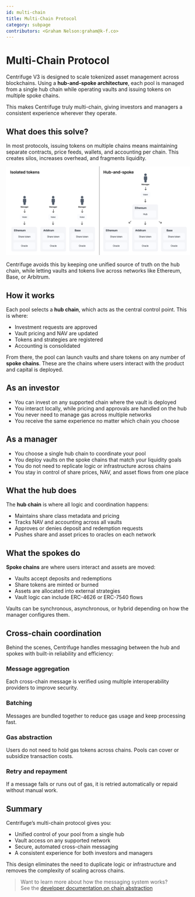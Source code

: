 ```yaml
---
id: multi-chain
title: Multi-Chain Protocol
category: subpage
contributors: <Graham Nelson:graham@k-f.co>
---
```


# Multi-Chain Protocol

Centrifuge V3 is designed to scale tokenized asset management across blockchains. Using a **hub-and-spoke architecture**, each pool is managed from a single hub chain while operating vaults and issuing tokens on multiple spoke chains.

This makes Centrifuge truly multi-chain, giving investors and managers a consistent experience wherever they operate.

## What does this solve?

In most protocols, issuing tokens on multiple chains means maintaining separate contracts, price feeds, wallets, and accounting per chain. This creates silos, increases overhead, and fragments liquidity.

![](./images/hub-and-spoke.png)

Centrifuge avoids this by keeping one unified source of truth on the hub chain, while letting vaults and tokens live across networks like Ethereum, Base, or Arbitrum.

## How it works

Each pool selects a **hub chain**, which acts as the central control point. This is where:

- Investment requests are approved
- Vault pricing and NAV are updated
- Tokens and strategies are registered
- Accounting is consolidated

From there, the pool can launch vaults and share tokens on any number of **spoke chains**. These are the chains where users interact with the product and capital is deployed.

## As an investor

- You can invest on any supported chain where the vault is deployed  
- You interact locally, while pricing and approvals are handled on the hub  
- You never need to manage gas across multiple networks  
- You receive the same experience no matter which chain you choose  

## As a manager

- You choose a single hub chain to coordinate your pool  
- You deploy vaults on the spoke chains that match your liquidity goals  
- You do not need to replicate logic or infrastructure across chains  
- You stay in control of share prices, NAV, and asset flows from one place  

## What the hub does

The **hub chain** is where all logic and coordination happens:

- Maintains share class metadata and pricing  
- Tracks NAV and accounting across all vaults  
- Approves or denies deposit and redemption requests  
- Pushes share and asset prices to oracles on each network  

## What the spokes do

**Spoke chains** are where users interact and assets are moved:

- Vaults accept deposits and redemptions  
- Share tokens are minted or burned  
- Assets are allocated into external strategies  
- Vault logic can include ERC-4626 or ERC-7540 flows  

Vaults can be synchronous, asynchronous, or hybrid depending on how the manager configures them.

## Cross-chain coordination

Behind the scenes, Centrifuge handles messaging between the hub and spokes with built-in reliability and efficiency:

### Message aggregation  
Each cross-chain message is verified using multiple interoperability providers to improve security.

### Batching  
Messages are bundled together to reduce gas usage and keep processing fast.

### Gas abstraction  
Users do not need to hold gas tokens across chains. Pools can cover or subsidize transaction costs.

### Retry and repayment  
If a message fails or runs out of gas, it is retried automatically or repaid without manual work.

## Summary

Centrifuge’s multi-chain protocol gives you:

- Unified control of your pool from a single hub  
- Vault access on any supported network  
- Secure, automated cross-chain messaging  
- A consistent experience for both investors and managers  

This design eliminates the need to duplicate logic or infrastructure and removes the complexity of scaling across chains.

> Want to learn more about how the messaging system works?  
> See the [developer documentation on chain abstraction](/developer/protocol/chain-abstraction/)